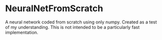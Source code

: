 # NeuralNetFromScratch
 A neural network coded from scratch using only numpy. Created as a test of my understanding. This is not intended to be a particularly fast implementation.